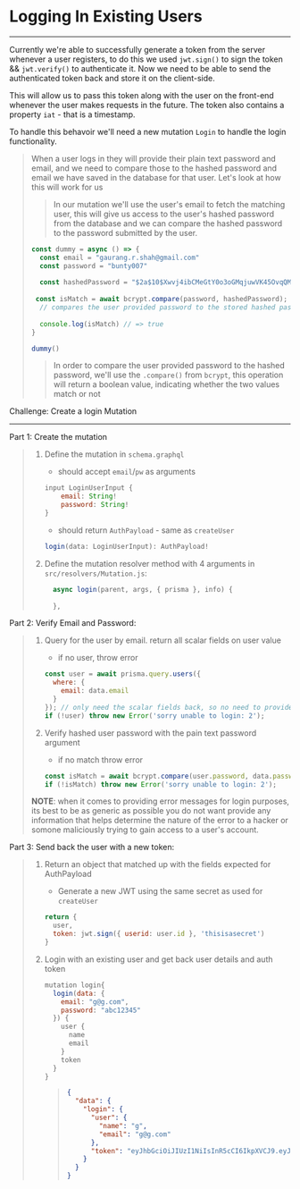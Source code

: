 # Logging In Existing Users

---------------------------------

Currently we're able to successfully generate a token from the server whenever a user registers, to do this we used `jwt.sign()` to sign the token && `jwt.verify()` to authenticate it. Now we need to be able to send the authenticated token back and store it on the client-side. 

 This will allow us to pass this token along with the user on the front-end whenever the user makes requests in the future. The token also contains a property `iat` - that is a timestamp.

To handle this behavoir we'll need a new mutation `Login` to handle the login functionality. 

> When a user logs in they will provide their plain text password and email, and we need to compare those to the hashed password and email we have saved in the database for that user. Let's look at how this will work for us
>
> > In our mutation we'll use the user's email to fetch the matching user, this will give us access to the user's hashed password from the database and we can compare the hashed password to the password submitted by the user.
>
> ```js
> const dummy = async () => {
>   const email = "gaurang.r.shah@gmail.com"
>   const password = "bunty007"
>   
>   const hashedPassword = "$2a$10$Xwvj4ibCMeGtY0o3oGMqjuwVK45OvqQMOGSmu6dRaGLjIF/9LNce."
>   
>  const isMatch = await bcrypt.compare(password, hashedPassword);
>   // compares the user provided password to the stored hashed password. returns boolean
>  
>   console.log(isMatch) // => true
> }
> 
> dummy()
> ```
>
> > In order to compare the user provided password to the hashed password, we'll use the `.compare()` from `bcrypt`, this operation will return a boolean value, indicating whether the two values match or not



Challenge: Create a login Mutation

---------------------------------

Part 1: Create the mutation

> 1. Define the mutation in `schema.graphql`
>
>    - should accept `email`/`pw` as arguments
>
>    ```js
>    input LoginUserInput {
>        email: String!
>        password: String!
>    }
>    ```
>
>    - should return `AuthPayload` - same as `createUser` 
>
>    ```js
>    login(data: LoginUserInput): AuthPayload!
>    ```
>
> 2. Define the mutation resolver method with 4 arguments in `src/resolvers/Mutation.js`:
>
>    ```js
>      async login(parent, args, { prisma }, info) {
>        
>      },
>    ```



Part 2:  Verify Email and Password:

> 1. Query for the user by email. return all scalar fields on user value
>
>    - if no user, throw error
>
>    ```js
>    const user = await prisma.query.users({
>      where: {
>        email: data.email
>      }
>    }); // only need the scalar fields back, so no need to provide info as 2nd arg
>    if (!user) throw new Error('sorry unable to login: 2');
>    ```
>
> 2. Verify hashed user password with the pain text password argument
>
>    - if no match throw error
>
>    ```js
>    const isMatch = await bcrypt.compare(user.password, data.password);
>    if (!isMatch) throw new Error('sorry unable to login: 2');
>    ```
>
> **NOTE**: when it comes to providing error messages for login purposes, its best to be as generic as possible you do not want provide any information that helps determine the nature of the error to a hacker or somone maliciously trying to gain access to a user's account. 



Part 3: Send back the user with a new token:

> 1. Return an object that matched up with the fields expected for AuthPayload
>
>    - Generate a new JWT using the same secret as used for `createUser`
>
>    ```js
>    return {
>      user,
>      token: jwt.sign({ userid: user.id }, 'thisisasecret')
>    }
>    ```
>
> 2. Login with an existing user and get back user details and auth token
>
>    ```js
>    mutation login{
>      login(data: {
>        email: "g@g.com",
>        password: "abc12345"
>      }) {
>        user {
>          name
>          email
>        }
>        token
>      }
>    }
>    ```
>
>    > ```json
>    > {
>    >   "data": {
>    >     "login": {
>    >       "user": {
>    >         "name": "g",
>    >         "email": "g@g.com"
>    >       },
>    >       "token": "eyJhbGciOiJIUzI1NiIsInR5cCI6IkpXVCJ9.eyJ1c2VyaWQiOiJjanhuaXkxOWEwMDFkMDc2MTViejR1OHpqIiwiaWF0IjoxNTYyMTc2NDI5fQ.8SPii5pOixqI4LAf-Pzh-889O7s4n1Nvs-TCiA_X01M"
>    >     }
>    >   }
>    > }
>    > ```
>
>    

